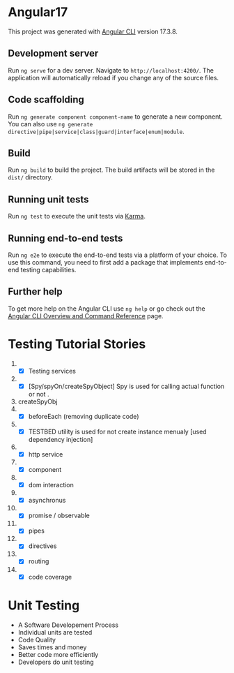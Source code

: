 # Angular17

This project was generated with [Angular CLI](https://github.com/angular/angular-cli) version 17.3.8.

## Development server

Run `ng serve` for a dev server. Navigate to `http://localhost:4200/`. The application will automatically reload if you change any of the source files.

## Code scaffolding

Run `ng generate component component-name` to generate a new component. You can also use `ng generate directive|pipe|service|class|guard|interface|enum|module`.

## Build

Run `ng build` to build the project. The build artifacts will be stored in the `dist/` directory.

## Running unit tests

Run `ng test` to execute the unit tests via [Karma](https://karma-runner.github.io).

## Running end-to-end tests

Run `ng e2e` to execute the end-to-end tests via a platform of your choice. To use this command, you need to first add a package that implements end-to-end testing capabilities.

## Further help

To get more help on the Angular CLI use `ng help` or go check out the [Angular CLI Overview and Command Reference](https://angular.io/cli) page.

# Testing Tutorial Stories

1. -[x] Testing services
2. -[x] [Spy/spyOn/createSpyObject] Spy is used for calling actual function or not .
3. createSpyObj
4. -[x] beforeEach (removing duplicate code)
5. -[x] TESTBED utility is used for not create instance menualy [used dependency injection]
6. -[x] http service
7. - [x] component
8. - [x] dom interaction
9. - [x] asynchronus
10. - [x] promise / observable
11. - [x] pipes
12. - [x] directives
13. - [x] routing
14. -[x] code coverage

# Unit Testing

- A Software Developement Process
- Individual units are tested
- Code Quality
- Saves times and money
- Better code more efficiently
- Developers do unit testing
